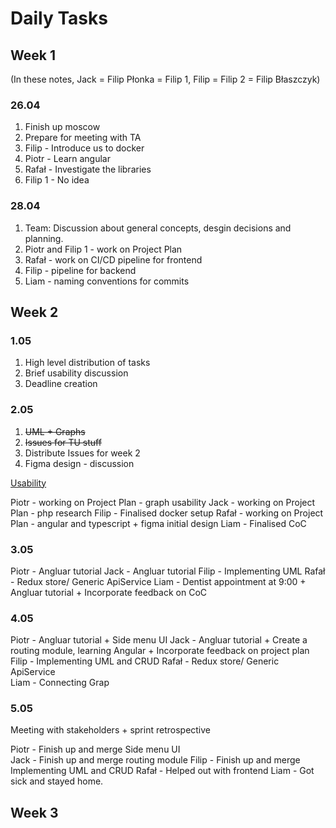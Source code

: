 # Daily Tasks

## Week 1

(In these notes, Jack = Filip Płonka = Filip 1, Filip = Filip 2 = Filip Błaszczyk)

### 26.04

1. Finish up moscow
2. Prepare for meeting with TA
3. Filip - Introduce us to docker
4. Piotr - Learn angular
5. Rafał - Investigate the libraries
6. Filip 1 - No idea

### 28.04

1. Team: Discussion about general concepts, desgin decisions and planning.
2. Piotr and Filip 1 - work on Project Plan
3. Rafał - work on CI/CD pipeline for frontend
4. Filip - pipeline for backend
5. Liam - naming conventions for commits

## Week 2

### 1.05

1. High level distribution of tasks
2. Brief usability discussion
3. Deadline creation

### 2.05

1. ~~UML + Graphs~~
2. ~~Issues for TU stuff~~
3. Distribute Issues for week 2
4. Figma design - discussion

[Usability](https://www.notion.so/Usability-36c0d49e89ee4e1eba5c8f26c2b8c295)

Piotr - working on Project Plan - graph usability
Jack - working on Project Plan - php research
Filip - Finalised docker setup
Rafał - working on Project Plan - angular and typescript + figma initial design
Liam - Finalised CoC

### 3.05

Piotr - Angluar tutorial
Jack - Angluar tutorial
Filip - Implementing UML
Rafał - Redux store/ Generic ApiService
Liam - Dentist appointment at 9:00 + Angluar tutorial + Incorporate feedback on CoC

### 4.05

Piotr - Angluar tutorial + Side menu UI
Jack - Angluar tutorial + Create a routing module, learning Angular + Incorporate feedback on project plan
Filip - Implementing UML and CRUD
Rafał - Redux store/ Generic ApiService  
Liam - Connecting Grap

### 5.05

Meeting with stakeholders + sprint retrospective

Piotr - Finish up and merge Side menu UI  
Jack - Finish up and merge routing module
Filip - Finish up and merge Implementing UML and CRUD
Rafał - Helped out with frontend
Liam - Got sick and stayed home.

## Week 3